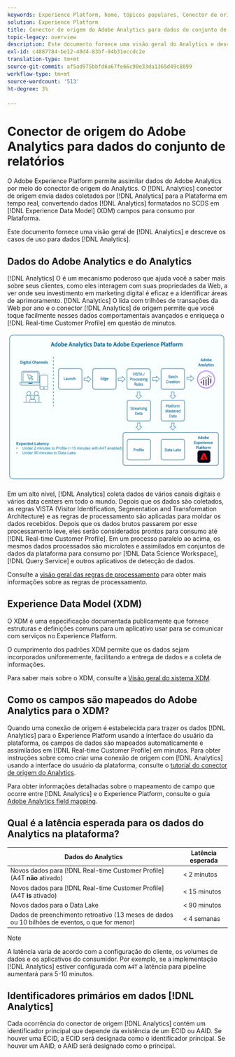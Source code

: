 ```yaml
---
keywords: Experience Platform, home, tópicos populares, Conector de origem do Analytics, analytics, Analytics
solution: Experience Platform
title: Conector de origem do Adobe Analytics para dados do conjunto de relatórios
topic-legacy: overview
description: Este documento fornece uma visão geral do Analytics e descreve os casos de uso para dados do Analytics.
exl-id: c4887784-be12-40d4-83bf-94b31eccdc2e
translation-type: tm+mt
source-git-commit: af5ad975bbfd6a67fe66c90e33da1365d49c8899
workflow-type: tm+mt
source-wordcount: '513'
ht-degree: 3%

---
```


# Conector de origem do Adobe Analytics para dados do conjunto de relatórios

O Adobe Experience Platform permite assimilar dados do Adobe Analytics por meio do conector de origem do Analytics. O [!DNL Analytics] conector de origem envia dados coletados por [!DNL Analytics] para a Plataforma em tempo real, convertendo dados [!DNL Analytics] formatados no SCDS em [!DNL Experience Data Model] (XDM) campos para consumo por Plataforma.

Este documento fornece uma visão geral de [!DNL Analytics] e descreve os casos de uso para dados [!DNL Analytics].

## Dados do Adobe Analytics e do Analytics

[!DNL Analytics] O é um mecanismo poderoso que ajuda você a saber mais sobre seus clientes, como eles interagem com suas propriedades da Web, a ver onde seu investimento em marketing digital é eficaz e a identificar áreas de aprimoramento. [!DNL Analytics] O lida com trilhões de transações da Web por ano e o conector  [!DNL Analytics] de origem permite que você toque facilmente nesses dados comportamentais avançados e enriqueça o  [!DNL Real-time Customer Profile] em questão de minutos.

![](./images/analytics-data-experience-platform.png)

Em um alto nível, [!DNL Analytics] coleta dados de vários canais digitais e vários data centers em todo o mundo. Depois que os dados são coletados, as regras VISTA (Visitor Identification, Segmentation and Transformation Architecture) e as regras de processamento são aplicadas para moldar os dados recebidos. Depois que os dados brutos passarem por esse processamento leve, eles serão considerados prontos para consumo até [!DNL Real-time Customer Profile]. Em um processo paralelo ao acima, os mesmos dados processados são microlotes e assimilados em conjuntos de dados da plataforma para consumo por [!DNL Data Science Workspace], [!DNL Query Service] e outros aplicativos de detecção de dados.

Consulte a [visão geral das regras de processamento](https://docs.adobe.com/content/help/pt-BR/analytics/admin/admin-tools/processing-rules/processing-rules.html) para obter mais informações sobre as regras de processamento.

## Experience Data Model (XDM)

O XDM é uma especificação documentada publicamente que fornece estruturas e definições comuns para um aplicativo usar para se comunicar com serviços no Experience Platform.

O cumprimento dos padrões XDM permite que os dados sejam incorporados uniformemente, facilitando a entrega de dados e a coleta de informações.

Para saber mais sobre o XDM, consulte a [Visão geral do sistema XDM](../../../xdm/home.md).

## Como os campos são mapeados do Adobe Analytics para o XDM?

Quando uma conexão de origem é estabelecida para trazer os dados [!DNL Analytics] para o Experience Platform usando a interface do usuário da plataforma, os campos de dados são mapeados automaticamente e assimilados em [!DNL Real-time Customer Profile] em minutos. Para obter instruções sobre como criar uma conexão de origem com [!DNL Analytics] usando a interface do usuário da plataforma, consulte o [tutorial do conector de origem do Analytics](../../tutorials/ui/create/adobe-applications/analytics.md).

Para obter informações detalhadas sobre o mapeamento de campo que ocorre entre [!DNL Analytics] e o Experience Platform, consulte o guia [Adobe Analytics field mapping](./mapping/analytics.md).

## Qual é a latência esperada para os dados do Analytics na plataforma?

| Dados do Analytics | Latência esperada |
| -------------- | ---------------- |
| Novos dados para [!DNL Real-time Customer Profile] (A4T **não** ativado) | &lt; 2 minutos |
| Novos dados para [!DNL Real-time Customer Profile] (A4T **is** ativado) | &lt; 15 minutos |
| Novos dados para o Data Lake | &lt; 90 minutos |
| Dados de preenchimento retroativo (13 meses de dados ou 10 bilhões de eventos, o que for menor) | &lt; 4 semanas |

>[!NOTE]
>
>A latência varia de acordo com a configuração do cliente, os volumes de dados e os aplicativos do consumidor. Por exemplo, se a implementação [!DNL Analytics] estiver configurada com `A4T` a latência para pipeline aumentará para 5-10 minutos.

## Identificadores primários em dados [!DNL Analytics]

Cada ocorrência do conector de origem [!DNL Analytics] contém um identificador principal que depende da existência de um ECID ou AAID. Se houver uma ECID, a ECID será designada como o identificador principal. Se houver um AAID, o AAID será designado como o principal.
